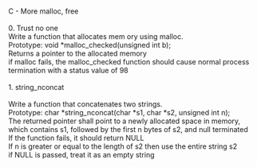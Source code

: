<br> C - More malloc, free <br> <br> 0. Trust no one<br> Write a function that allocates mem
ory using malloc. <br> Prototype: void *malloc_checked(unsigned int b); <br> Returns a pointer to the 
allocated memory<br> if malloc fails, the malloc_checked function should cause normal process termination with a status value of 98 <br>
<br> 1. string_nconcat <br> <br> Write a function that concatenates two strings. <br> Prototype: char *string_nconcat(char *s1, char *s2, unsigned int n); <br> The returned pointer shall point to a newly allocated space in memory, which contains s1, followed by the first n bytes of s2, and null terminated <br> If the function fails, it should return NULL <br> If n is greater or equal to the length of s2 then use the entire string s2 <br> if NULL is passed, treat it as an empty string<br>
